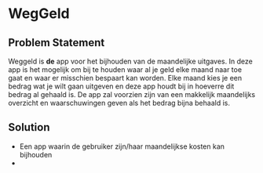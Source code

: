 # WegGeld

## Problem Statement
Weggeld is **de** app voor het bijhouden van de maandelijke uitgaves. In deze app is het mogelijk om bij te houden waar al je geld elke maand naar toe gaat en waar er misschien bespaart kan worden. Elke maand kies je een bedrag wat je wilt gaan uitgeven en deze app houdt bij in hoeverre dit bedrag al gehaald is. De app zal voorzien zijn van een makkelijk maandelijks overzicht en waarschuwingen geven als het bedrag bijna behaald is.

## Solution
* Een app waarin de gebruiker zijn/haar maandelijkse kosten kan bijhouden
* 


